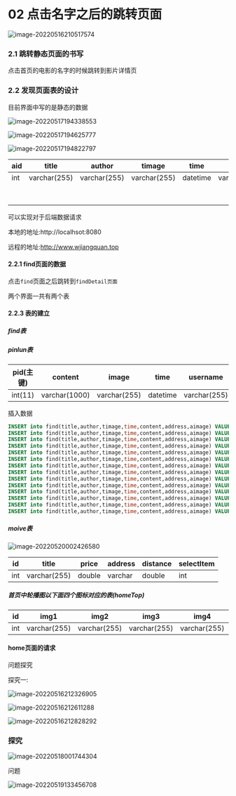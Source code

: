 # 02 点击名字之后的跳转页面

![image-20220516210517574](微信小程序课程设计.assets/image-20220516210517574.png)

### 2.1 跳转静态页面的书写





点击首页的电影的名字的时候跳转到影片详情页

### 2.2 发现页面表的设计

目前界面中写的是静态的数据

![image-20220517194338553](微信小程序课程设计.assets/image-20220517194338553.png)

![image-20220517194625777](微信小程序课程设计.assets/image-20220517194625777.png)

![image-20220517194822797](微信小程序课程设计.assets/image-20220517194822797.png)



| aid  | title        | author       | timage       | time     | content        | aimage       | address      |
| ---- | ------------ | ------------ | ------------ | -------- | -------------- | ------------ | ------------ |
| int  | varchar(255) | varchar(255) | varchar(255) | datetime | varchar(10000) | varchar(255) | varchar(255) |
|      |              |              |              |          |                |              |              |
|      |              |              |              |          |                |              |              |
|      |              |              |              |          |                |              |              |
|      |              |              |              |          |                |              |              |
|      |              |              |              |          |                |              |              |
|      |              |              |              |          |                |              |              |
|      |              |              |              |          |                |              |              |
|      |              |              |              |          |                |              |              |

可以实现对于后端数据请求

本地的地址:http://localhsot:8080

远程的地址:http://www.wjiangquan.top

#### 2.2.1 find页面的数据

点击`find`页面之后跳转到`findDetail页面`

两个界面一共有两个表

#### 2.2.3 表的建立

##### find表

##### pinlun表

| pid(主键) | content       | image        | time     | username     | aid(外键) |
| --------- | ------------- | ------------ | -------- | ------------ | --------- |
| int(11)   | varchar(1000) | varchar(255) | datetime | varchar(255) | int       |



插入数据

```sql
INSERT into find(title,author,timage,time,content,address,aimage) VALUES('T1战队延迟21图”火了，拳头偷偷修改公告，大师兄都看不下去了','老魏','http://localhost:8080/xiaoChengXu_ks_houtai_war_exploded/image/weifind/title/a2.jpg','2011-11-11 11:11:11','喜欢你就是喜欢你','武汉','http://localhost:8080/xiaoChengXu_ks_houtai_war_exploded/image/weifind/author/a2.jpg');
INSERT into find(title,author,timage,time,content,address,aimage) VALUES('T1战队延迟21图”火了，拳头偷偷修改公告，大师兄都看不下去了','老魏','http://localhost:8080/xiaoChengXu_ks_houtai_war_exploded/image/weifind/title/a3.jpg','2011-11-11 11:11:11','喜欢你就是喜欢你','武汉','http://localhost:8080/xiaoChengXu_ks_houtai_war_exploded/image/weifind/author/a3.jpg');
INSERT into find(title,author,timage,time,content,address,aimage) VALUES('T1战队延迟21图”火了，拳头偷偷修改公告，大师兄都看不下去了','老魏','http://localhost:8080/xiaoChengXu_ks_houtai_war_exploded/image/weifind/title/a4.jpg','2011-11-11 11:11:11','喜欢你就是喜欢你','武汉','http://localhost:8080/xiaoChengXu_ks_houtai_war_exploded/image/weifind/author/a4.jpg');
INSERT into find(title,author,timage,time,content,address,aimage) VALUES('T1战队延迟21图”火了，拳头偷偷修改公告，大师兄都看不下去了','老魏','http://localhost:8080/xiaoChengXu_ks_houtai_war_exploded/image/weifind/title/a5.jpg','2011-11-11 11:11:11','喜欢你就是喜欢你','武汉','http://localhost:8080/xiaoChengXu_ks_houtai_war_exploded/image/weifind/author/a5.jpg');
INSERT into find(title,author,timage,time,content,address,aimage) VALUES('T1战队延迟21图”火了，拳头偷偷修改公告，大师兄都看不下去了','老魏','http://localhost:8080/xiaoChengXu_ks_houtai_war_exploded/image/weifind/title/a6.jpg','2011-11-11 11:11:11','喜欢你就是喜欢你','武汉','http://localhost:8080/xiaoChengXu_ks_houtai_war_exploded/image/weifind/author/a6.jpg');
INSERT into find(title,author,timage,time,content,address,aimage) VALUES('T1战队延迟21图”火了，拳头偷偷修改公告，大师兄都看不下去了','老魏','http://localhost:8080/xiaoChengXu_ks_houtai_war_exploded/image/weifind/title/a6.jpg','2011-11-11 11:11:11','喜欢你就是喜欢你','武汉','http://localhost:8080/xiaoChengXu_ks_houtai_war_exploded/image/weifind/author/a7.jpg');
INSERT into find(title,author,timage,time,content,address,aimage) VALUES('T1战队延迟21图”火了，拳头偷偷修改公告，大师兄都看不下去了','老魏','http://localhost:8080/xiaoChengXu_ks_houtai_war_exploded/image/weifind/title/a8.jpg','2011-11-11 11:11:11','喜欢你就是喜欢你','武汉','http://localhost:8080/xiaoChengXu_ks_houtai_war_exploded/image/weifind/author/a8.jpg');
INSERT into find(title,author,timage,time,content,address,aimage) VALUES('T1战队延迟21图”火了，拳头偷偷修改公告，大师兄都看不下去了','老魏','http://localhost:8080/xiaoChengXu_ks_houtai_war_exploded/image/weifind/title/a9.jpg','2011-11-11 11:11:11','喜欢你就是喜欢你','武汉','http://localhost:8080/xiaoChengXu_ks_houtai_war_exploded/image/weifind/author/a9.jpg');
INSERT into find(title,author,timage,time,content,address,aimage) VALUES('T1战队延迟21图”火了，拳头偷偷修改公告，大师兄都看不下去了','老魏','http://localhost:8080/xiaoChengXu_ks_houtai_war_exploded/image/weifind/title/a10.jpg','2011-11-11 11:11:11','喜欢你就是喜欢你','武汉','http://localhost:8080/xiaoChengXu_ks_houtai_war_exploded/image/weifind/author/a10.jpg');
INSERT into find(title,author,timage,time,content,address,aimage) VALUES('T1战队延迟21图”火了，拳头偷偷修改公告，大师兄都看不下去了','老魏','http://localhost:8080/xiaoChengXu_ks_houtai_war_exploded/image/weifind/title/a11.jpg','2011-11-11 11:11:11','喜欢你就是喜欢你','武汉','http://localhost:8080/xiaoChengXu_ks_houtai_war_exploded/image/weifind/author/a11.jpg');
INSERT into find(title,author,timage,time,content,address,aimage) VALUES('T1战队延迟21图”火了，拳头偷偷修改公告，大师兄都看不下去了','老魏','http://localhost:8080/xiaoChengXu_ks_houtai_war_exploded/image/weifind/title/a12.jpg','2011-11-11 11:11:11','喜欢你就是喜欢你','武汉','http://localhost:8080/xiaoChengXu_ks_houtai_war_exploded/image/weifind/author/a12.jpg');
INSERT into find(title,author,timage,time,content,address,aimage) VALUES('T1战队延迟21图”火了，拳头偷偷修改公告，大师兄都看不下去了','老魏','http://localhost:8080/xiaoChengXu_ks_houtai_war_exploded/image/weifind/title/a13.jpg','2011-11-11 11:11:11','喜欢你就是喜欢你','武汉','http://localhost:8080/xiaoChengXu_ks_houtai_war_exploded/image/weifind/author/a13.jpg');
INSERT into find(title,author,timage,time,content,address,aimage) VALUES('T1战队延迟21图”火了，拳头偷偷修改公告，大师兄都看不下去了','老魏','http://localhost:8080/xiaoChengXu_ks_houtai_war_exploded/image/weifind/title/a14.jpg','2011-11-11 11:11:11','喜欢你就是喜欢你','武汉','http://localhost:8080/xiaoChengXu_ks_houtai_war_exploded/image/weifind/author/a14.jpg');
INSERT into find(title,author,timage,time,content,address,aimage) VALUES('T1战队延迟21图”火了，拳头偷偷修改公告，大师兄都看不下去了','老魏','http://localhost:8080/xiaoChengXu_ks_houtai_war_exploded/image/weifind/title/a15.jpg','2011-11-11 11:11:11','喜欢你就是喜欢你','武汉','http://localhost:8080/xiaoChengXu_ks_houtai_war_exploded/image/weifind/author/a15.jpg');

```

##### moive表

![image-20220520002426580](微信小程序课程设计.assets/image-20220520002426580.png)

| id   | title        | price  | address | distance | selectItem |
| ---- | ------------ | ------ | ------- | -------- | ---------- |
| int  | varchar(255) | double | varchar | double   | int        |

##### 首页中轮播图以下面四个图标对应的表(homeTop)

| id   | img1         | img2         | img3         | img4         | img_1        | img_2        | img_3        | img_4        | imgtop       |
| ---- | ------------ | ------------ | ------------ | ------------ | ------------ | ------------ | ------------ | ------------ | ------------ |
| int  | varchar(255) | varchar(255) | varchar(255) | varchar(255) | varchar(255) | varchar(255) | varchar(255) | varchar(255) | varchar(255) |



#### home页面的请求

问题探究

探究一:

![image-20220516212326905](微信小程序课程设计.assets/image-20220516212326905.png)

![image-20220516212611288](微信小程序课程设计.assets/image-20220516212611288.png)

![image-20220516212828292](微信小程序课程设计.assets/image-20220516212828292.png)

### 探究

![image-20220518001744304](微信小程序课程设计.assets/image-20220518001744304.png)

问题

![image-20220519133456708](微信小程序课程设计.assets/image-20220519133456708.png)
